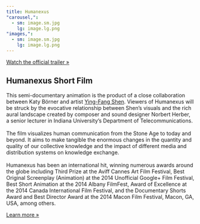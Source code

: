```yaml
---
title: Humanexus
"carousel,":
  - sm: image.sm.jpg
    lg: image.lg.png
"images,":
  - sm: image.sm.jpg
    lg: image.lg.png
---
```

[Watch the official trailer »](https://www.youtube.com/watch?v=XP7BirC7hFI&feature=youtu.be)

## Humanexus Short Film

This semi-documentary animation is the product of a close collaboration between Katy Börner and artist [Ying-Fang Shen](http://yfshen.info/). Viewers of Humanexus will be struck by the evocative relationship between Shen’s visuals and the rich aural landscape created by composer and sound designer Norbert Herber, a senior lecturer in Indiana University’s Department of Telecommunications.\
\
The film visualizes human communication from the Stone Age to today and beyond. It aims to make tangible the enormous changes in the quantity and quality of our collective knowledge and the impact of different media and distribution systems on knowledge exchange.\
\
Humanexus has been an international hit, winning numerous awards around the globe including Third Prize at the Aviff Cannes Art Film Festival, Best Original Screenplay (Animation) at the 2014 Unofficial Google+ Film Festival, Best Short Animation at the 2014 Albany FilmFest, Award of Excellence at the 2014 Canada International Film Festival, and the Documentary Shorts Award and Best Director Award at the 2014 Macon Film Festival, Macon, GA, USA, among others.

[Learn more »](http://cns.iu.edu/humanexus)